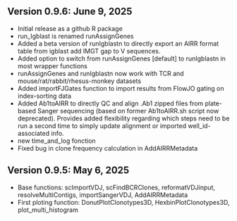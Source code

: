 ## Version 0.9.6: June 9, 2025

-   Initial release as a github R package
-   run_Igblast is renamed runAssignGenes
-   Added a beta version of runIgblastn to directly export an AIRR format table from igblast add IMGT gap to V sequences.
-   Added option to switch from runAssignGenes [default] to runIgblastn in most wrapper functions
-   runAssignGenes and runIgblastn now work with TCR and mouse/rat/rabbit/rhesus-monkey datasets
-   Added importFJGates function to import results from FlowJO gating on index-sorting data
-   Added Ab1toAIRR to directly QC and align .Ab1 zipped files from plate-based Sanger sequencing (based on former Ab1toAIRR.sh script now deprecated). Provides added flexibility regarding which steps need to be run a second time to simply update alignment or imported well_id-associated info.
-   new time_and_log fonction
-   Fixed bug in clone frequency calculation in AddAIRRMetadata

## Version 0.9.5: May 6, 2025

-   Base functions: scImportVDJ, scFindBCRClones, reformatVDJinput, resolveMultiContigs, importSangerVDJ, AddAIRRMetadata
-   First ploting function: DonutPlotClonotypes3D, HexbinPlotClonotypes3D, plot_multi_histogram
